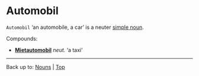 # Automobil

`Automobil` ‘an automobile, a car’ is a neuter [simple noun](../../simpleNouns.md).

Compounds:
- **[Mietautomobil](../../m/mi/Mietautomobil.md)** *neut.* ‘a taxi’

----

Back up to: [Nouns](../../index.md) | [Top](../../../index.md)
